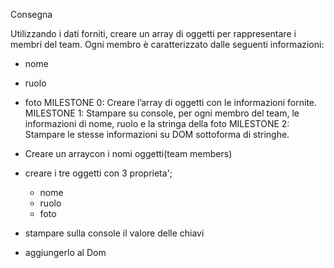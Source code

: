 Consegna

Utilizzando i dati forniti, creare un array di oggetti per rappresentare i membri del team.
Ogni membro è caratterizzato dalle seguenti informazioni:
- nome
- ruolo
- foto
MILESTONE 0:
Creare l’array di oggetti con le informazioni fornite.
MILESTONE 1:
Stampare su console, per ogni membro del team, le informazioni di nome, ruolo e la stringa della foto
MILESTONE 2:
Stampare le stesse informazioni su DOM sottoforma di stringhe.


- Creare un arraycon i nomi oggetti(team members)
- creare i tre oggetti con 3 proprieta';
   - nome
   - ruolo
   - foto  
- stampare sulla console il valore delle chiavi
- aggiungerlo al Dom